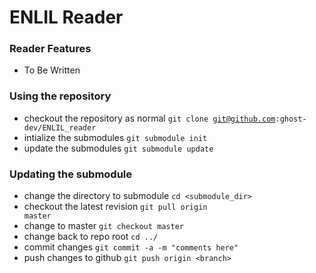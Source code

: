 ENLIL Reader
============
### Reader Features
* To Be Written

### Using the repository
* checkout the repository as normal <code>git clone git@github.com:ghost-dev/ENLIL_reader</code>
* intialize the submodules <code>git submodule init</code>
* update the submodules <code>git submodule update</code>

### Updating the submodule
* change the directory to submodule <code>cd \<submodule_dir\> </code>
* checkout the latest revision <code>git pull origin master</code>
* change to master <code>git checkout master</code>
* change back to repo root <code>cd ../ </code>
* commit changes <code>git commit -a -m "comments here"</code>
* push changes to github <code>git push origin \<branch\> </code>
